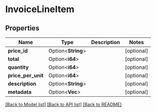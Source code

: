 # InvoiceLineItem

## Properties

Name | Type | Description | Notes
------------ | ------------- | ------------- | -------------
**price_id** | Option<**String**> |  | [optional]
**total** | Option<**i64**> |  | [optional]
**quantity** | Option<**i64**> |  | [optional]
**price_per_unit** | Option<**i64**> |  | [optional]
**description** | Option<**String**> |  | [optional]
**metadata** | Option<**Vec<String>**> |  | [optional]

[[Back to Model list]](../README.md#documentation-for-models) [[Back to API list]](../README.md#documentation-for-api-endpoints) [[Back to README]](../README.md)



